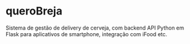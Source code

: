 # queroBreja
Sistema de gestão de delivery de cerveja, com backend API Python em Flask para aplicativos de smartphone, integração com iFood etc.

